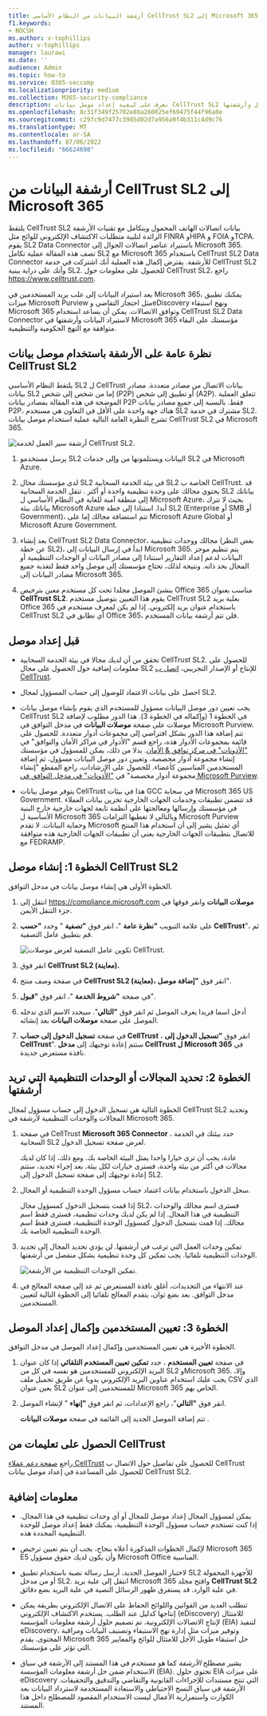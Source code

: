 ```yaml
---
title: أرشفة البيانات من النظام الأساسي CellTrust SL2 إلى Microsoft 365
f1.keywords:
- NOCSH
ms.author: v-tophillips
author: v-tophillips
manager: laurawi
ms.date: ''
audience: Admin
ms.topic: how-to
ms.service: O365-seccomp
ms.localizationpriority: medium
ms.collection: M365-security-compliance
description: تعرف على كيفية إعداد موصل بيانات CellTrust SL2 واستخدامه لاستيراد بيانات اتصالات الجوال وأرشفتها.
ms.openlocfilehash: 8c31f349f25702e88a260025ef69475f44f96a0e
ms.sourcegitcommit: c29fc9d7477c3985d02d7a956a9f4b311c4d9c76
ms.translationtype: MT
ms.contentlocale: ar-SA
ms.lasthandoff: 07/06/2022
ms.locfileid: "66624698"
---
```

# <a name="archive-data-from-celltrust-sl2-to-microsoft-365"></a>أرشفة البيانات من CellTrust SL2 إلى Microsoft 365

يلتقط CellTrust SL2 بيانات اتصالات الهاتف المحمول ويتكامل مع تقنيات الأرشفة الرائدة لتلبية متطلبات الاكتشاف الإلكتروني للوائح مثل FINRA وHIPA و FOIA وTCPA. يقوم SL2 Data Connector باستيراد عناصر اتصالات الجوال إلى Microsoft 365. تصف هذه المقالة عملية تكامل SL2 مع Microsoft 365 باستخدام CellTrust SL2 Data Connector للأرشفة. يفترض إكمال هذه العملية أنك اشتركت في خدمة CellTrust SL2 وأنك على دراية ببنية SL2. للحصول على معلومات حول CellTrust SL2، راجع <https://www.celltrust.com>.

بعد استيراد البيانات إلى علب بريد المستخدمين في Microsoft 365، يمكنك تطبيق ميزات Microsoft Purview مثل احتجاز التقاضي وeDiscovery ونهج استبقاء Microsoft 365 وتوافق الاتصالات. يمكن أن يساعد استخدام CellTrust SL2 Data Connector لاستيراد البيانات وأرشفتها في Microsoft 365 مؤسستك على البقاء متوافقة مع النهج الحكومية والتنظيمية.

## <a name="overview-of-archiving-with-the-celltrust-sl2-data-connector"></a>نظرة عامة على الأرشفة باستخدام موصل بيانات CellTrust SL2

يلتقط النظام الأساسي SL2 ل CellTrust بيانات الاتصال من مصادر متعددة. مصادر بيانات SL2 إما من شخص إلى شخص (P2P) أو تطبيق إلى شخص (A2P). تتعلق العملية الموضحة في هذه المقالة بمصادر بيانات P2P فقط. بالنسبة إلى جميع مصادر بيانات P2P، هناك جهة واحدة على الأقل في التعاون هي مستخدم SL2 مشترك في خدمة SL2. تشرح النظرة العامة التالية عملية استخدام موصل بيانات CellTrust SL2 في Microsoft 365.

![أرشفة سير العمل لخدمة CellTrust SL2.](../media/CellTrustSL2ConnectorWorkflow.png)

1. يرسل مستخدمو SL2 البيانات ويستلمونها من وإلى خدمات SL2 في Microsoft Azure.

2. لدى مؤسستك مجال SL2 في بيئة الخدمة السحابية SL2 الخاصة ب CellTrust. قد يحتوي مجالك على وحدة تنظيمية واحدة أو أكثر . تنقل الخدمة السحابية SL2 بياناتك إلى منطقة آمنة للغاية في النظام الأساسي ل Microsoft Azure، بحيث لا تترك بياناتك بيئة Microsoft Azure أبدا. استنادا إلى خطة SL2 (Enterprise أو SMB أو Government)، تتم استضافة مجالك إما على Microsoft Azure Global أو Microsoft Azure Government.

3. بعد إنشاء CellTrust SL2 Data Connector، مجالك ووحدات تنظيمية (بغض النظر عن خطة SL2)، ابدأ في إرسال البيانات إلى Microsoft 365. يتم تنظيم موجز البيانات لدعم إعداد التقارير استنادا إلى مصادر البيانات أو الوحدات التنظيمية أو المجال بحد ذاته. ونتيجة لذلك، تحتاج مؤسستك إلى موصل واحد فقط لتغذية جميع مصادر البيانات إلى Microsoft 365.

4. ينشئ الموصل مجلدا تحت كل مستخدم معين بترخيص Office 365 مناسب بعنوان **CellTrust SL2**. يقوم هذا التعيين بتوصيل مستخدم CellTrust SL2 بعلبة بريد Office 365 باستخدام عنوان بريد إلكتروني. إذا لم يكن لمعرف مستخدم في CellTrust SL2 أي تطابق في Office 365، فلن تتم أرشفة بيانات المستخدم.

## <a name="before-you-set-up-a-connector"></a>قبل إعداد موصل

- تحقق من أن لديك مجالا في بيئة الخدمة السحابية CellTrust SL2. للحصول على معلومات إضافية حول الحصول على مجال SL2 للإنتاج أو الإصدار التجريبي، [اتصل ب CellTrust](https://www.celltrust.com/contact-us/#form).

- احصل على بيانات الاعتماد للوصول إلى حساب المسؤول لمجال SL2.

- يجب تعيين دور موصل البيانات مسؤول للمستخدم الذي يقوم بإنشاء موصل بيانات CellTrust SL2 في الخطوة 1 (وإكماله في الخطوة 3). هذا الدور مطلوب لإضافة موصلات على صفحة **موصلات البيانات** في مدخل التوافق في Microsoft Purview. تتم إضافة هذا الدور بشكل افتراضي إلى مجموعات أدوار متعددة. للحصول على قائمة بمجموعات الأدوار هذه، راجع قسم "الأدوار في مراكز الأمان والتوافق" في ["الأذونات" في مركز توافق & الأمان](../security/office-365-security/permissions-in-the-security-and-compliance-center.md#roles-in-the-security--compliance-center). بدلا من ذلك، يمكن للمسؤول في مؤسستك إنشاء مجموعة أدوار مخصصة، وتعيين دور موصل البيانات مسؤول، ثم إضافة المستخدمين المناسبين كأعضاء. للحصول على الإرشادات، راجع المقطع "إنشاء مجموعة أدوار مخصصة" في ["الأذونات" في مدخل التوافق في Microsoft Purview](microsoft-365-compliance-center-permissions.md#create-a-custom-role-group).

- يتوفر موصل بيانات CellTrust هذا في بيئات GCC في سحابة Microsoft 365 US Government. قد تتضمن تطبيقات وخدمات الجهات الخارجية تخزين بيانات العملاء في مؤسستك وإرسالها ومعالجتها على أنظمة تابعة لجهات خارجية خارج البنية الأساسية ل Microsoft 365 وبالتالي لا تغطيها التزامات Microsoft Purview وحماية البيانات. لا تقدم Microsoft أي تمثيل يشير إلى أن استخدام هذا المنتج للاتصال بتطبيقات الجهات الخارجية يعني أن تطبيقات الجهات الخارجية هذه متوافقة مع FEDRAMP.

## <a name="step-1-create-a-celltrust-sl2-connector"></a>الخطوة 1: إنشاء موصل CellTrust SL2

الخطوة الأولى هي إنشاء موصل بيانات في مدخل التوافق.

1. انتقل إلى <https://compliance.microsoft.com> **موصلات البيانات** وانقر فوقها في جزء التنقل الأيمن.

2. على علامة التبويب **"نظرة عامة** "، انقر فوق **"تصفية** " وحدد **"حسب CellTrust**"، ثم قم بتطبيق عامل التصفية.

   ![تكوين عامل التصفية لعرض موصلات CellTrust.](../media/DataConnectorsFilter.png)

3. انقر فوق **CellTrust SL2 (معاينة).**

4. في صفحة وصف منتج **CellTrust SL2 (معاينة)،** انقر فوق **"إضافة موصل**".

5. في صفحة **"شروط الخدمة** "، انقر فوق **"قبول**".

6. أدخل اسما فريدا يعرف الموصل ثم انقر فوق **"التالي**". سيحدد الاسم الذي تدخله الموصل على صفحة **موصلات البيانات** بعد إنشائه.

7. في صفحة **تسجيل الدخول إلى حساب CellTrust** ، انقر فوق **"تسجيل الدخول إلى CellTrust**". ستتم إعادة توجيهك إلى **مدخل CellTrust ل Microsoft 365** في نافذة مستعرض جديدة.

## <a name="step-2-select-the-domains-or-ous-to-archive"></a>الخطوة 2: تحديد المجالات أو الوحدات التنظيمية التي تريد أرشفتها

الخطوة التالية هي تسجيل الدخول إلى حساب مسؤول لمجال CellTrust SL2 وتحديد المجالات والوحدات التنظيمية لأرشفة في Microsoft 365.

1. في صفحة CellTrust **Microsoft 365 Connector** ، حدد بيئتك في الخدمة السحابية SL2 لعرض صفحة تسجيل الدخول.

   عادة، يجب أن ترى خيارا واحدا يمثل البيئة الخاصة بك. ومع ذلك، إذا كان لديك مجالات في أكثر من بيئة واحدة، فسترى خيارات لكل بيئة. بعد إجراء تحديد، ستتم إعادة توجيهك إلى صفحة تسجيل الدخول إلى SL2.

2. سجل الدخول باستخدام بيانات اعتماد حساب مسؤول الوحدة التنظيمية أو المجال.

   إذا قمت بتسجيل الدخول كمسؤول مجال SL2، فسترى اسم مجالك والوحدات التنظيمية في هذا المجال. إذا لم يكن لديك وحدات تنظيمية، فسترى فقط اسم مجالك. إذا قمت بتسجيل الدخول كمسؤول الوحدة التنظيمية، فسترى فقط اسم الوحدة التنظيمية الخاصة بك.

3. تمكين وحدات العمل التي ترغب في أرشفتها. لن يؤدي تحديد المجال إلى تحديد الوحدات التنظيمية تلقائيا. يجب تمكين كل وحدة تنظيمية بشكل منفصل من أرشفتها.

   ![تمكين الوحدات التنظيمية من الأرشفة.](../media/EnableCellTrustOUs.png)

4. عند الانتهاء من التحديدات، أغلق نافذة المستعرض ثم عد إلى صفحة المعالج في مدخل التوافق. بعد بضع ثوان، يتقدم المعالج تلقائيا إلى الخطوة التالية لتعيين المستخدمين.

## <a name="step-3-map-users-and-complete-the-connector-setup"></a>الخطوة 3: تعيين المستخدمين وإكمال إعداد الموصل

الخطوة الأخيرة هي تعيين المستخدمين وإكمال إعداد الموصل في مدخل التوافق.

1. في صفحة **تعيين المستخدم** ، حدد **تمكين تعيين المستخدم التلقائي** إذا كان عنوان البريد الإلكتروني للمستخدمين هو نفسه في كل من SL2 وMicrosoft 365. وإلا، يجب عليك استخدام عناوين البريد الإلكتروني يدويا عن طريق تحميل ملف CSV الذي يعين عنوان SL2 للمستخدمين إلى عنوان Microsoft 365 الخاص بهم.

2. انقر فوق **"التالي**"، راجع الإعدادات، ثم انقر فوق **"إنهاء** " لإنشاء الموصل.

   تتم إضافة الموصل الجديد إلى القائمة في صفحة **موصلات البيانات** .

## <a name="get-help-from-celltrust"></a>الحصول على تعليمات من CellTrust

راجع [صفحة دعم عملاء CellTrust](https://www.celltrust.com/contact-us/#support) للحصول على تفاصيل حول الاتصال ب CellTrust للحصول على المساعدة في إعداد موصل بيانات CellTrust SL2.

## <a name="more-information"></a>معلومات إضافية

- يمكن لمسؤول المجال إعداد موصل للمجال أو أي وحدات تنظيمية في هذا المجال. إذا كنت تستخدم حساب مسؤول الوحدة التنظيمية، يمكنك فقط إعداد موصل للوحدة التنظيمية المحددة هذه.

- لإكمال الخطوات المذكورة أعلاه بنجاح، يجب أن يتم تعيين ترخيص Microsoft 365 E5 وأن يكون لديك حقوق مسؤول Microsoft Office المناسبة.

- لاختبار الموصل الجديد، أرسل رسالة نصية باستخدام تطبيق SL2 للأجهزة المحمولة أو من مدخل SL2. انتقل إلى علبة بريد Microsoft 365 وافتح مجلد **CellTrust SL2** في علبة الوارد. قد يستغرق ظهور الرسائل النصية في علبة البريد بضع دقائق.

- تتطلب العديد من القوانين واللوائح الحفاظ على الاتصال الإلكتروني بطريقة يمكن إنتاجها كدليل عند الطلب. يستخدم الاكتشاف الإلكتروني (eDiscovery) للامتثال لإنتاج الاتصالات الإلكترونية. تم تصميم حلول أرشفة معلومات المؤسسة (EIA) لتنفيذ eDiscovery، وتوفير ميزات مثل إدارة نهج الاستبقاء وتصنيف البيانات ومراقبة المحتوى. يقدم Microsoft 365 حل استبقاء طويل الأجل للامتثال للوائح والمعايير التي تؤثر على مؤسستك.

- يشير مصطلح *الأرشفة* كما هو مستخدم في هذا المستند إلى الأرشفة في سياق الاستخدام ضمن حل أرشفة معلومات المؤسسة (EIA). تحتوي حلول EIA على ميزات eDiscovery التي تنتج مستندات للإجراءات القانونية والتقاضي والتدقيق والتحقيقات. الأرشفة في سياق النسخ الاحتياطي والاستعادة المستخدمة لاسترداد البيانات بعد الكوارث واستمرارية الأعمال ليست الاستخدام المقصود للمصطلح داخل هذا المستند.

